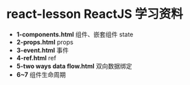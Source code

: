 # react-lesson ReactJS 学习资料




* **1-components.html** 组件、嵌套组件 state
* **2-props.html** props
* **3-event.html** 事件
* **4-ref.html** ref
* **5-two ways data flow.html** 双向数据绑定
* **6~7** 组件生命周期
